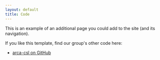 ```yaml
---
layout: default
title: Code
---
```

This is an example of an additional page you could add to the site (and its navigation).

If you like this template, find our group's other code here:

 * [arca-csl on GitHub](https://github.com/arca-csl/)
